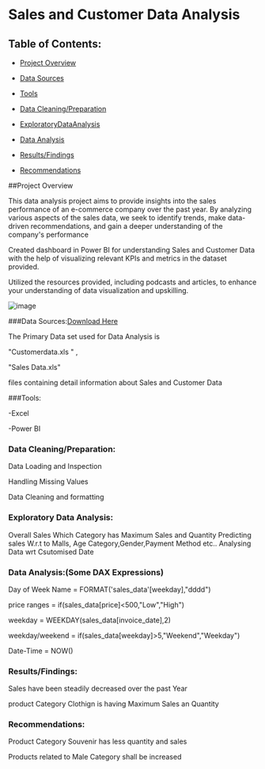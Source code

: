 # Sales and Customer Data Analysis


## Table of Contents:

- [Project Overview](ProjectOverview)
  

- [Data Sources](DataSources)

- [Tools](Tools)

- [Data Cleaning/Preparation](DataCleanining/Preparation)

- [ExploratoryDataAnalysis](ExploratoryDataAnlaysis)

- [Data Analysis](DataAnalysis)

- [Results/Findings](Results/Findings)

- [Recommendations](Recommendations)


##Project Overview

This data analysis project aims to provide insights into the sales performance of an e-commerce company over the past year. By analyzing various aspects of the sales data, we seek to identify trends, make data-driven recommendations, and gain a deeper understanding of the company's performance

Created dashboard in Power BI for understanding Sales and Customer Data  with the help of visualizing relevant KPIs and metrics in the dataset provided.

Utilized the resources provided, including podcasts and articles, to enhance your understanding of data visualization and upskilling.
 

 ![image](https://github.com/ramkamarajugadda/Portfolio/assets/154403806/c00e03ba-ea21-4b2e-a78b-de495b70ec10)

 

###Data Sources:[Download Here](https://www.kaggle.com/datasets/dataceo/sales-and-customer-data/data)

 The Primary Data set used for Data Analysis is 
 
 "Customerdata.xls " , 
 
 "Sales Data.xls"
 
 files containing detail information about Sales and Customer Data
 
###Tools:

-Excel

-Power BI

### Data Cleaning/Preparation:

Data Loading and Inspection

Handling Missing Values

Data Cleaning and formatting

###  Exploratory Data Analysis:

Overall Sales 
Which Category has Maximum Sales and Quantity
Predicting sales W.r.t to Malls, Age Category,Gender,Payment Method etc..
Analysing Data wrt Csutomised Date

### Data Analysis:(Some DAX Expressions)

Day of Week Name = FORMAT('sales_data'[weekday],"dddd")

price ranges = if(sales_data[price]<500,"Low","High")

weekday = WEEKDAY(sales_data[invoice_date],2)

weekday/weekend = if(sales_data[weekday]>5,"Weekend","Weekday")

Date-Time = NOW()

### Results/Findings:

Sales have been steadily decreased over the past Year

product Category Clothign is having Maximum Sales an Quantity

### Recommendations:

Product Category Souvenir has less quantity and sales

Products related to Male Category shall be increased








